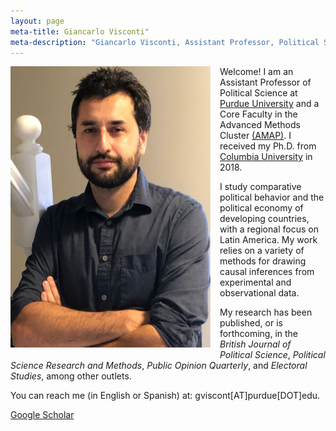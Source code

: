 ```yaml
---
layout: page
meta-title: Giancarlo Visconti"
meta-description: "Giancarlo Visconti, Assistant Professor, Political Science, Purdue University, Columbia University"
---
```


<head>
  <title> Giancarlo Visconti </title>
  <meta name="author" content="Giancarlo Visconti">
  <meta name="description" content="Giancarlo Visconti's webpage">
  <meta name="title" content="Giancarlo Visconti, Purdue University">
  <meta name="keywords" content="Giancarlo Visconti, Columbia, Purdue, Chile, Political Science">
  <meta name="tags" content="Giancarlo Visconti, Columbia, Purdue, Chile, Political Science, Disasters, Crime, Economic">
  <meta http-equiv="content-type" content="text/html;charset=UTF-8">
</head>

<img src="/img/bio2.png" alt="Giancarlo" style="float:left;width:320px;height:450px; margin-right:15px; margin-bottom:15px">

Welcome! I am an Assistant Professor of Political Science at [Purdue University](https://www.cla.purdue.edu/polsci/) and a Core Faculty in the Advanced Methods Cluster [(AMAP)](https://www.purdue.edu/amap/). I received my Ph.D. from [Columbia University](https://polisci.columbia.edu/) in 2018. 

I study comparative political behavior and the political economy of developing countries, with a regional focus on Latin America. My work relies on a variety of methods for drawing causal inferences from experimental and observational data. 

My research has been published, or is forthcoming, in the *British Journal of Political Science*, *Political Science Research and Methods*, *Public Opinion Quarterly*, and *Electoral Studies*, among other outlets.

You can reach me (in English or Spanish) at: gviscont[AT]purdue[DOT]edu.

[Google Scholar](https://scholar.google.com/citations?hl=en&user=IYungBYAAAAJ&scilu=&scisig=AMD79ooAAAAAXRGfIK8Deuk3aIMhnVdfebQr0KVNwo_d&gmla=AJsN-F7TdMS3DiqRXhrzPMRLgtkQRs52l9RrS3c5pMTevOpu91oHkeMBoql5ZbmIgGrhaHvIDuhdN-O9LgGQaMjZZtpEe5SppAPsEgrt3uXyHgM3-2nyOtE&sciund=11565639192183004832)


